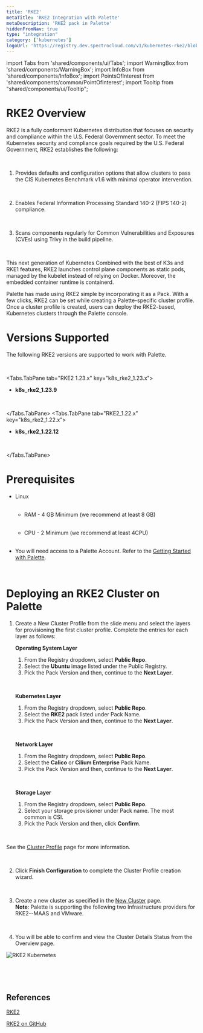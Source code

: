 ```yaml
---
title: 'RKE2'
metaTitle: 'RKE2 Integration with Palette'
metaDescription: 'RKE2 pack in Palette'
hiddenFromNav: true
type: "integration"
category: ['kubernetes']
logoUrl: 'https://registry.dev.spectrocloud.com/v1/kubernetes-rke2/blobs/sha256:47cde61005d9996f1571c132ba9f753982134a7a0d8e445e27001ab8519e6051?type=image/png'
---
```


import Tabs from 'shared/components/ui/Tabs';
import WarningBox from 'shared/components/WarningBox';
import InfoBox from 'shared/components/InfoBox';
import PointsOfInterest from 'shared/components/common/PointOfInterest';
import Tooltip from "shared/components/ui/Tooltip";

# RKE2 Overview

RKE2 is a fully conformant Kubernetes distribution that focuses on security and compliance within the U.S. Federal Government sector. To meet the Kubernetes security and compliance goals required by the U.S. Federal Government, RKE2 establishes the following:<p></p><br />

1. Provides defaults and configuration options that allow clusters to pass the CIS Kubernetes Benchmark v1.6 with minimal operator intervention.<p></p><br />

2. Enables Federal Information Processing Standard 140-2 (FIPS 140-2) compliance.<p></p><br />

3. Scans components regularly for Common Vulnerabilities and Exposures (CVEs) using Trivy in the build pipeline.<p></p><br />

This next generation of Kubernetes Combined with the best of K3s and RKE1 features, RKE2 launches control plane components as static pods, managed by the kubelet instead of relying on Docker. Moreover, the embedded container runtime is containerd.

Palette has made using RKE2 simple by incorporating it as a Pack. With a few clicks, RKE2 can be set while creating a Palette-specific cluster profile. Once a cluster profile is created, users can deploy the RKE2-based, Kubernetes clusters through the Palette console.

# Versions Supported

The following RKE2 versions are supported to work with Palette.

<br />

<Tabs>

<Tabs.TabPane tab="RKE2 1.23.x" key="k8s_rke2_1.23.x">

* **k8s_rke2_1.23.9**

<br />

</Tabs.TabPane>
<Tabs.TabPane tab="RKE2_1.22.x" key="k8s_rke2_1.22.x">

* **k8s_rke2_1.22.12**

<br />

</Tabs.TabPane>
</Tabs>

# Prerequisites

- Linux<p></p><br />
  - RAM - 4 GB Minimum (we recommend at least 8 GB)<p></p><br />
  - CPU - 2 Minimum (we recommend at least 4CPU)<p></p><br />
- You will need access to a Palette Account. Refer to the [Getting Started with Palette](/getting-started). <p></p><br />

# Deploying an RKE2 Cluster on Palette

1. Create a New Cluster Profile from the slide menu and select the layers for provisioning the first cluster profile. Complete the entries for each layer as follows:

   **Operating System Layer**
    1. From the Registry dropdown, select **Public Repo**.
    2. Select the **Ubuntu** image listed under the Public Registry.
    3. Pick the Pack Version and then, continue to the **Next Layer**.<p></p><br />

   **Kubernetes Layer**
    1. From the Registry dropdown, select **Public Repo**.
    2. Select the **RKE2** pack listed under Pack Name.
    3. Pick the Pack Version and then, continue to the **Next Layer**.<p></p><br />

   **Network Layer**
    1. From the Registry dropdown, select **Public Repo**.
    2. Select the **Calico** or **Cilium Enterprise** Pack Name.
    3. Pick the Pack Version and then, continue to the **Next Layer**.<p></p><br />

   **Storage Layer**
    1. From the Registry dropdown, select **Public Repo**.
    2. Select your storage provisioner under Pack name. The most common is CSI.
    3. Pick the Pack Version and then, click **Confirm**.<p></p><br />

See the [Cluster Profile](/cluster-profiles/task-define-profile) page for more information.<p></p><br />

2. Click **Finish Configuration** to complete the Cluster Profile creation wizard.<p></p><br />

3. Create a new cluster as specified in the [New Cluster](/clusters) page.<br />
    **Note**: Palette is supporting the following two Infrastructure providers for RKE2--MAAS and VMware.<p></p><br />

4. You will be able to confirm and view the Cluster Details Status from the Overview page.

![RKE2 Kubernetes](/rke2-cluster-profile.png)<p></p><br />

<br />

## References

[RKE2](https://docs.rke2.io)

[RKE2 on GitHub](https://github.com/rancher/rke2)
